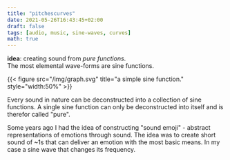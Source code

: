 ```yaml
---
title: "pitchescurves"
date: 2021-05-26T16:43:45+02:00
draft: false
tags: [audio, music, sine-waves, curves]
math: true
---
```


**idea**: creating sound from *pure functions*.  
The most elemental wave-forms are sine functions. 

{{< figure src="/img/graph.svg" title="a simple sine function." style="width:50%" >}}
<!-- ![image](static/img/graph.png) -->


Every sound in nature can be deconstructed into a collection of sine functions. A single sine function can only be deconstructed into itself and is therefor called "pure". 

Some years ago I had the idea of constructing "sound emoji" - abstract representations of emotions through sound. The idea was to create short sound of ~1s that can deliver an emotion with the most basic means. In my case a sine wave that changes its frequency.

